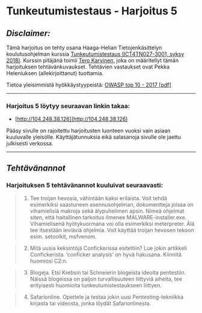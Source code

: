 Tunkeutumistestaus - Harjoitus 5
==============

*Disclaimer:*
--------------

Tämä harjoitus on tehty osana Haaga-Helian Tietojenkäsittelyn koulutusohjelman kurssia [Tunkeutumistestaus (ICT4TN027-3001, syksy 2018)](http://terokarvinen.com/2018/penetration-testing-course-autumn-2018). Kurssin pitäjänä toimii [Tero Karvinen](http://terokarvinen.com/), joka on määritellyt tämän harjoituksen tehtävänkuvaukset. Tehtävien vastaukset ovat Pekka Heleniuksen (allekirjoittanut) tuottamia.

Tietoa yleisimmistä hyökkäystyypeistä: [OWASP top 10 - 2017 [pdf]](https://www.owasp.org/images/7/72/OWASP_Top_10-2017_%28en%29.pdf.pdf)

--------------

### Harjoitus 5 löytyy seuraavan linkin takaa:

- [http://104.248.38.126](http://104.248.38.126)

Pääsy sivulle on rajoitettu harjoitusten luonteen vuoksi vain asiaan kuuluvalle yleisölle. Käyttäjätunnuksia eikä salasanoja sivulle ole jaettu julkisesti verkossa.

--------------

*Tehtävänannot*
--------------

### Harjoituksen 5 tehtävänannot kuuluivat seuraavasti:

> 1) Tee troijan hevosia, vähintään kaksi erilaista. Voit tehdä esimerkiksi saastuneen asennusohjelman, dokumentteja joissa on vihamielisiä makroja sekä älypuhelimen apsin. Nimeä ohjelmat siten, että haitallinen tarkoitus ilmenee MALWARE-installer.exe. Vihamielisenä hyötykuormana voi olla esimerkiksi meterpreter. Älä tee itsestään leviäviä ohjelmia. Voit käyttää troijan hevosen tekoon esim. setoolkit, msfvenom.

> 2) Mitä uusia keksintöjä Confickerissa esiteltiin? Lue jokin artikkeli Confickerista. ‘conficker analysis’ on hyvä hakusana. Kiinnitä huomiosi C2:n.

> 3) Blogeja. Etsi Krebsin tai Schneierin blogeista ideoita pentestiin. Näissä blogeissa on paljon turvallisuuteen liittyviä aiheita, tee erityisesti huomioita tunkeutumistestaukseen liittyen.

> 4) Safarionline. Opettele ja testaa jokin uusi Pentesting-tekniikka kirjasta tai videosta, jonka löydät Safarionlinesta.
